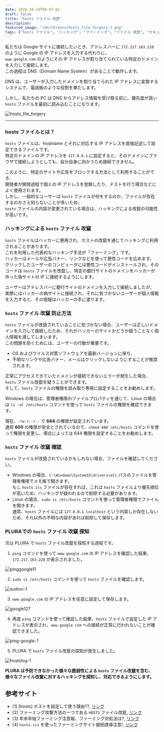 ```yaml
---
date: 2020-10-20T00:07:01
draft: false
title: "hosts ファイル 改竄"
description: 
featured_image: "cdn/threats/hosts_file_forgery-1.png"
tags: ["hosts ファイル", "ハッキング", "ファーミング", "ファイル 改竄", "セキュリティ"]
---
```


私たちは Google サイトに接続したいとき、アドレスバーに `172.217.163.228` のように Google の IP アドレスを入力する代わりに、  
`www.google.com` のようにその IP アドレスが割り当てられている特定のドメインを入力して接続します。  
この過程は DNS（Domain Name System）があることで動作します。  

DNS は、ユーザーが入力したドメインを割り当てられた IP アドレスに変換するシステムで、電話帳のような役割を果たします。  

しかし、私たちの PC は DNS からアドレス情報を受け取る前に、優先度が高い `hosts` ファイルを最初に読み込むことになります。  

<!--more-->
![hosts_file_forgery](https://blog.plura.io/cdn/threats/hosts_file_forgery-1.png)

---

### hosts ファイルとは？

`hosts` ファイルは、hostname とそれに対応する IP アドレスを直接記述して設定できるファイルです。  
特定のドメインの IP アドレスを `127.0.0.1` に設定すると、そのドメインにブラウザで接続しようとしても、自分自身に向かうため接続できません。  

このように、特定のサイトや広告をブロックする方法として利用することができ、  
開発者が開発過程で個人の IP アドレスを登録したり、テストを行う場合などによく使用されます。  
しかし、一般的なユーザーは `hosts` ファイルが何をするのか、ファイルが存在するのかさえ知らないことが多いため、  
`hosts` ファイルの内容が変更されている場合は、ハッキングによる改竄の可能性が高いです。  

### ハッキングによる `hosts` ファイル 改竄

`hosts` ファイルはハッカーに悪用され、ホストの改竄を通じてハッキングに利用されることがあります。  
これを利用した代表的なハッキング手法が「ファーミング」です。  
ハッカーはメールや広告バナー、リンクなどを使って悪性コードを広めます。  
クリックしたユーザーのコンピュータには悪性コードがインストールされ、そのコードは `hosts` ファイルを改竄し、特定の銀行サイトのドメインをハッカーが作った偽サイトの IP に接続するようにします。  

ユーザーはアドレスバーに銀行サイトのドメインを入力して接続しましたが、  
実際にはハッカーの偽サイトに接続され、それに気づかないユーザーが個人情報を入力すると、その情報はハッカーの手に渡ります。  

### `hosts` ファイル 改竄 防止方法

`hosts` ファイルが改竄されていることに気づかない場合、ユーザーは正しいドメインを入力して接続したため、それがハッカーのサイトかどうか疑うことなく個人情報を渡してしまいます。  
この問題を防ぐためには、ユーザーの行動が重要です。  
- OS およびウイルス対策ソフトウェアを最新バージョンに保ち、  
- 不明なリンクや広告バナー、メールはクリックしないようにすることが推奨されます。  

正常にアクセスできていたドメインが接続できないエラーが発生した場合、`hosts` ファイル改竄を疑うことができます。  
そして、`hosts` ファイルの権限を読み取り専用に設定することをお勧めします。  

Windows の場合は、管理者権限のファイルプロパティを通じて、Linux の場合は `ls -al /etc/hosts` コマンドを使って `hosts` ファイルの権限を確認できます。  

現在、`-rw-r--r--` で **644** の権限が設定されています。  
通常 **600** の権限が安全とされているので、`chmod 600 /etc/hosts` コマンドを使って権限を変更し、場合によっては 644 権限を設定することをお勧めします。  

### `hosts` ファイル 改竄 確認

`hosts` ファイルが改竄されているかもしれない場合、ファイルを確認してください。  
- Windows の場合、`C:\Windows\System32\drivers\etc` パスのファイルを管理者権限でメモ帳で開きます。  
  もし `hosts.ics` ファイルが存在すれば、これは `hosts` ファイルより優先順位が高いため、ハッキングが疑われるので削除する必要があります。  
- Linux の場合、`sudo vi /etc/hosts` コマンドを使って管理者権限でファイルを開きます。  
  通常、`hosts` ファイルには `127.0.0.1 localhost` という内容しか存在しないため、それ以外の不明な内容があれば削除して保存します。  

### PLURAでの `hosts` ファイル 改竄 探知

次は PLURA で `hosts` ファイル改竄を探知する過程です。

1. `ping` コマンドを使って `www.google.com` の IP アドレスを確認した結果、`172.217.163.228` が表示されました。

![pinggoogle11](https://github.com/user-attachments/assets/d64bd956-ff8f-4c56-b49b-decb7657dbc7)

2. `sudo vi /etc/hosts` コマンドを使って `hosts` ファイルを確認します。

![sudovi-1](https://github.com/user-attachments/assets/c13dc459-72c6-4c0e-a535-0b2033a62ab5)

3. `www.google.com` の IP アドレスを任意に設定して保存します。

![google127](https://github.com/user-attachments/assets/96366bf2-22b0-41e7-b007-3e720284055b)

4. 再度 `ping` コマンドを使って確認した結果、`hosts` ファイルで設定した IP アドレスが表示され、`www.google.com` への接続が正常に行われないことが確認できました。

![ping-google-1](https://github.com/user-attachments/assets/a2b6a210-be92-49f4-aa1a-d1d1c37dc8f6)

5. PLURA で `hosts` ファイル改竄の探知が発生しました。

![hostslog-1](https://github.com/user-attachments/assets/449e7c2b-cd1a-42fa-8050-ad9cb82a2b3e)

**PLURA は予防できなかった様々な脆弱性による `hosts` ファイル改竄を含む、様々なファイル改竄に対するハッキングを探知し、対応できるようにします。**

## 参考サイト

- [1] [hosts] ホストを設定して使う理由??, [リンク](https://bit.ly/3jOAniL)
- [2] ファーミング攻撃方法の一つである `HOSTS` ファイル改竄, [リンク](https://bit.ly/35SZdJk)
- [3] 年末年始ファーミング注意報、ファーミング対処法は?, [リンク](https://bit.ly/2JvEzYh)
- [4] `hosts.ics` を使ったファーミングサイト接続誘導注意!, [リンク](https://bit.ly/2JtfxsH)
